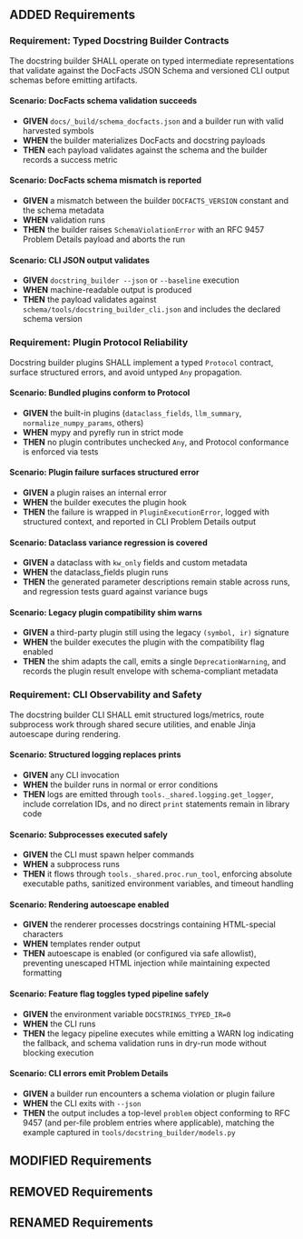 ## ADDED Requirements
### Requirement: Typed Docstring Builder Contracts
The docstring builder SHALL operate on typed intermediate representations that validate against the DocFacts JSON Schema and versioned CLI output schemas before emitting artifacts.

#### Scenario: DocFacts schema validation succeeds
- **GIVEN** `docs/_build/schema_docfacts.json` and a builder run with valid harvested symbols
- **WHEN** the builder materializes DocFacts and docstring payloads
- **THEN** each payload validates against the schema and the builder records a success metric

#### Scenario: DocFacts schema mismatch is reported
- **GIVEN** a mismatch between the builder `DOCFACTS_VERSION` constant and the schema metadata
- **WHEN** validation runs
- **THEN** the builder raises `SchemaViolationError` with an RFC 9457 Problem Details payload and aborts the run

#### Scenario: CLI JSON output validates
- **GIVEN** `docstring_builder --json` or `--baseline` execution
- **WHEN** machine-readable output is produced
- **THEN** the payload validates against `schema/tools/docstring_builder_cli.json` and includes the declared schema version

### Requirement: Plugin Protocol Reliability
Docstring builder plugins SHALL implement a typed `Protocol` contract, surface structured errors, and avoid untyped `Any` propagation.

#### Scenario: Bundled plugins conform to Protocol
- **GIVEN** the built-in plugins (`dataclass_fields`, `llm_summary`, `normalize_numpy_params`, others)
- **WHEN** mypy and pyrefly run in strict mode
- **THEN** no plugin contributes unchecked `Any`, and Protocol conformance is enforced via tests

#### Scenario: Plugin failure surfaces structured error
- **GIVEN** a plugin raises an internal error
- **WHEN** the builder executes the plugin hook
- **THEN** the failure is wrapped in `PluginExecutionError`, logged with structured context, and reported in CLI Problem Details output

#### Scenario: Dataclass variance regression is covered
- **GIVEN** a dataclass with `kw_only` fields and custom metadata
- **WHEN** the dataclass_fields plugin runs
- **THEN** the generated parameter descriptions remain stable across runs, and regression tests guard against variance bugs

#### Scenario: Legacy plugin compatibility shim warns
- **GIVEN** a third-party plugin still using the legacy `(symbol, ir)` signature
- **WHEN** the builder executes the plugin with the compatibility flag enabled
- **THEN** the shim adapts the call, emits a single `DeprecationWarning`, and records the plugin result envelope with schema-compliant metadata

### Requirement: CLI Observability and Safety
The docstring builder CLI SHALL emit structured logs/metrics, route subprocess work through shared secure utilities, and enable Jinja autoescape during rendering.

#### Scenario: Structured logging replaces prints
- **GIVEN** any CLI invocation
- **WHEN** the builder runs in normal or error conditions
- **THEN** logs are emitted through `tools._shared.logging.get_logger`, include correlation IDs, and no direct `print` statements remain in library code

#### Scenario: Subprocesses executed safely
- **GIVEN** the CLI must spawn helper commands
- **WHEN** a subprocess runs
- **THEN** it flows through `tools._shared.proc.run_tool`, enforcing absolute executable paths, sanitized environment variables, and timeout handling

#### Scenario: Rendering autoescape enabled
- **GIVEN** the renderer processes docstrings containing HTML-special characters
- **WHEN** templates render output
- **THEN** autoescape is enabled (or configured via safe allowlist), preventing unescaped HTML injection while maintaining expected formatting

#### Scenario: Feature flag toggles typed pipeline safely
- **GIVEN** the environment variable `DOCSTRINGS_TYPED_IR=0`
- **WHEN** the CLI runs
- **THEN** the legacy pipeline executes while emitting a WARN log indicating the fallback, and schema validation runs in dry-run mode without blocking execution

#### Scenario: CLI errors emit Problem Details
- **GIVEN** a builder run encounters a schema violation or plugin failure
- **WHEN** the CLI exits with `--json`
- **THEN** the output includes a top-level `problem` object conforming to RFC 9457 (and per-file problem entries where applicable), matching the example captured in `tools/docstring_builder/models.py`

## MODIFIED Requirements
<!-- None -->

## REMOVED Requirements
<!-- None -->

## RENAMED Requirements
<!-- None -->

